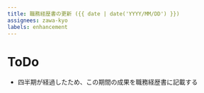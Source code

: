 ```yaml
---
title: 職務経歴書の更新 ({{ date | date('YYYY/MM/DD') }})
assignees: zawa-kyo
labels: enhancement
---
```


# ToDo

- 四半期が経過したため、この期間の成果を職務経歴書に記載する
